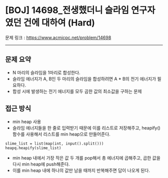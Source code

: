 # [BOJ] 14698_전생했더니 슬라임 연구자였던 건에 대하여 (Hard)

문제 링크 : https://www.acmicpc.net/problem/14698

-------------------
## 문제 요약
  - N 마리의 슬라임을 1마리로 합성한다.
  - 슬라임 에너지가 A, B인 두 마리의 슬라임을 합성하려면 A * B의 전기 에너지가 필요하다.
  - 합성 시에 발생하는 전기 에너지를 모두 곱한 값의 최소값을 구하는 문제

## 접근 방식
  - min heap 사용
  - 슬라임 에너지들을 한 줄로 입력받기 때문에 이를 리스트로 저장해주고, heapify() 함수를 사용해서 리스트를 min heap으로 만들어준다.
  ```
  slime_list = list(map(int, input().split()))
  heapq.heapify(slime_list)
  ```
  - min heap 내에서 가장 작은 값 두 개를 pop해서 총 에너지에 곱해주고, 곱한 값을 다시 min heap에 push해준다.
  - 이를 min heap 내에 하나의 값만 남을 때까지 반복해주면 답이 나오게 된다.
